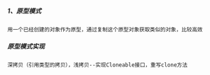 ##### 1、原型模式
```text
用一个已经创建的对象作为原型，通过复制这个原型对象获取类似的对象，比较高效
```
##### 原型模式实现
```text
深拷贝（引用类型的拷贝），浅拷贝--实现Cloneable接口，重写clone方法
```